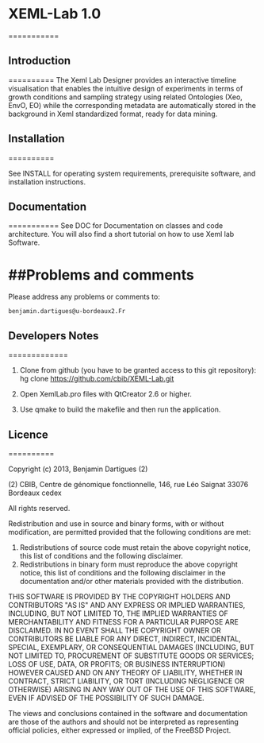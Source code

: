 # XEML-Lab 1.0
===========

## Introduction             
==========
The Xeml Lab Designer provides an interactive timeline visualisation that enables the intuitive design of experiments 
in terms of growth conditions and sampling strategy using related Ontologies (Xeo, EnvO, EO) while the corresponding 
metadata are automatically stored in the background in Xeml standardized format, ready for data mining.


## Installation
==========         

See INSTALL for operating system requirements, prerequisite software, 
and installation instructions.


## Documentation 
===========
See DOC for Documentation on classes and code architecture. You will also find a short tutorial on how to use Xeml lab Software.

##Problems and comments 
=====================
Please address any problems or comments to: 

    benjamin.dartigues@u-bordeaux2.Fr

## Developers Notes
=============

 1. Clone from github (you have to be granted access to this git repository):
    hg clone https://github.com/cbib/XEML-Lab.git

 2. Open XemlLab.pro files with QtCreator 2.6 or higher.
 
 3. Use qmake to build the makefile and then run the application.
 
## Licence
==========

Copyright (c) 2013, Benjamin Dartigues (2)


(2) CBIB, Centre de génomique fonctionnelle, 146, rue Léo Saignat 33076 Bordeaux cedex


All rights reserved.

Redistribution and use in source and binary forms, with or without
modification, are permitted provided that the following conditions are met:

1. Redistributions of source code must retain the above copyright notice, this
   list of conditions and the following disclaimer.
2. Redistributions in binary form must reproduce the above copyright notice,
   this list of conditions and the following disclaimer in the documentation
   and/or other materials provided with the distribution.

THIS SOFTWARE IS PROVIDED BY THE COPYRIGHT HOLDERS AND CONTRIBUTORS "AS IS" AND
ANY EXPRESS OR IMPLIED WARRANTIES, INCLUDING, BUT NOT LIMITED TO, THE IMPLIED
WARRANTIES OF MERCHANTABILITY AND FITNESS FOR A PARTICULAR PURPOSE ARE
DISCLAIMED. IN NO EVENT SHALL THE COPYRIGHT OWNER OR CONTRIBUTORS BE LIABLE FOR
ANY DIRECT, INDIRECT, INCIDENTAL, SPECIAL, EXEMPLARY, OR CONSEQUENTIAL DAMAGES
(INCLUDING, BUT NOT LIMITED TO, PROCUREMENT OF SUBSTITUTE GOODS OR SERVICES;
LOSS OF USE, DATA, OR PROFITS; OR BUSINESS INTERRUPTION) HOWEVER CAUSED AND
ON ANY THEORY OF LIABILITY, WHETHER IN CONTRACT, STRICT LIABILITY, OR TORT
(INCLUDING NEGLIGENCE OR OTHERWISE) ARISING IN ANY WAY OUT OF THE USE OF THIS
SOFTWARE, EVEN IF ADVISED OF THE POSSIBILITY OF SUCH DAMAGE.

The views and conclusions contained in the software and documentation are those
of the authors and should not be interpreted as representing official policies,
either expressed or implied, of the FreeBSD Project.
 





